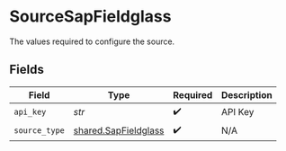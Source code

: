 # SourceSapFieldglass

The values required to configure the source.


## Fields

| Field                                                        | Type                                                         | Required                                                     | Description                                                  |
| ------------------------------------------------------------ | ------------------------------------------------------------ | ------------------------------------------------------------ | ------------------------------------------------------------ |
| `api_key`                                                    | *str*                                                        | :heavy_check_mark:                                           | API Key                                                      |
| `source_type`                                                | [shared.SapFieldglass](../../models/shared/sapfieldglass.md) | :heavy_check_mark:                                           | N/A                                                          |